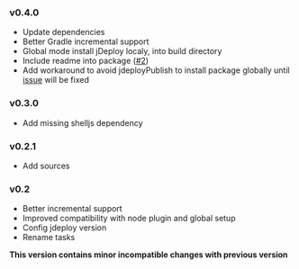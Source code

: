 ### v0.4.0

- Update dependencies
- Better Gradle incremental support
- Global mode install jDeploy localy, into build directory
- Include readme into package ([#2](https://github.com/neworld/gradle-jdeploy-plugin/issues/2))
- Add workaround to avoid jdeployPublish to install package globally until [issue](https://github.com/shannah/jdeploy/issues/6) will be fixed

### v0.3.0

- Add missing shelljs dependency

### v0.2.1

- Add sources

### v0.2

- Better incremental support
- Improved compatibility with node plugin and global setup
- Config jdeploy version
- Rename tasks

**This version contains minor incompatible changes with previous version**

